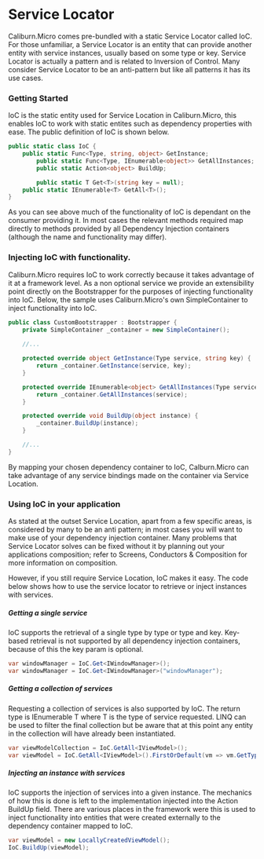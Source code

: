# Service Locator

Caliburn.Micro comes pre-bundled with a static Service Locator called IoC. For those unfamiliar, a Service Locator is an entity that can provide another entity with service instances, usually based on some type or key. Service Locator is actually a pattern and is related to Inversion of Control. Many consider Service Locator to be an anti-pattern but like all patterns it has its use cases. 

### Getting Started

IoC is the static entity used for Service Location in Caliburn.Micro, this enables IoC to work with static entites such as dependency properties with ease. The public definition of IoC is shown below.

``` csharp
public static class IoC {
	public static Func<Type, string, object> GetInstance;
        public static Func<Type, IEnumerable<object>> GetAllInstances;
        public static Action<object> BuildUp;

        public static T Get<T>(string key = null);
	public static IEnumerable<T> GetAll<T>();
}
```

As you can see above much of the functionality of IoC is dependant on the consumer providing it. In most cases the relevant methods required map directly to methods provided by all Dependency Injection containers (although the name and functionality may differ).

### Injecting IoC with functionality.

Caliburn.Micro requires IoC to work correctly because it takes advantage of it at a framework level. As a non optional service we provide an extensibility point directly on the Bootstrapper for the purposes of injecting functionality into IoC. Below, the sample uses Caliburn.Micro's own SimpleContainer to inject functionality into IoC.

``` csharp
public class CustomBootstrapper : Bootstrapper {
	private SimpleContainer _container = new SimpleContainer();
		
	//...

	protected override object GetInstance(Type service, string key) {
		return _container.GetInstance(service, key);
	}

	protected override IEnumerable<object> GetAllInstances(Type service) {
		return _container.GetAllInstances(service);
	}

	protected override void BuildUp(object instance) {
		_container.BuildUp(instance);
	}

	//...
}
```

By mapping your chosen dependency container to IoC, Calburn.Micro can take advantage of any service bindings made on the container via Service Location. 

### Using IoC in your application

As stated at the outset Service Location, apart from a few specific areas, is considered by many to be an anti pattern; in most cases you will want to make use of your dependency injection container. Many problems that Service Locator solves can be fixed without it by planning out your applications composition; refer to Screens, Conductors & Composition for more information on composition.

However, if you still require Service Location, IoC makes it easy. The code below shows how to use the service locator to retrieve or inject instances with services.

##### Getting a single service

IoC supports the retrieval of a single type by type or type and key. Key-based retrieval is not supported by all dependency injection containers, because of this the key param is optional.

``` csharp
var windowManager = IoC.Get<IWindowManager>();
var windowManager = IoC.Get<IWindowManager>("windowManager");
```

##### Getting a collection of services

Requesting a collection of services is also supported by IoC. The return type is IEnumerable T where T is the type of service requested. LINQ can be used to filter the final collection but be aware that at this point any entity in the collection will have already been instantiated.

``` csharp
var viewModelCollection = IoC.GetAll<IViewModel>();
var viewModel = IoC.GetAll<IViewModel>().FirstOrDefault(vm => vm.GetType() == typeof(ShellViewModel));
```

##### Injecting an instance with services

IoC supports the injection of services into a given instance. The mechanics of how this is done is left to the implementation injected into the Action<Instance> BuildUp field. There are various places in the framework were this is used to inject functionality into entities that were created externally to the dependency container mapped to IoC.

``` csharp
var viewModel = new LocallyCreatedViewModel();
IoC.BuildUp(viewModel);
```